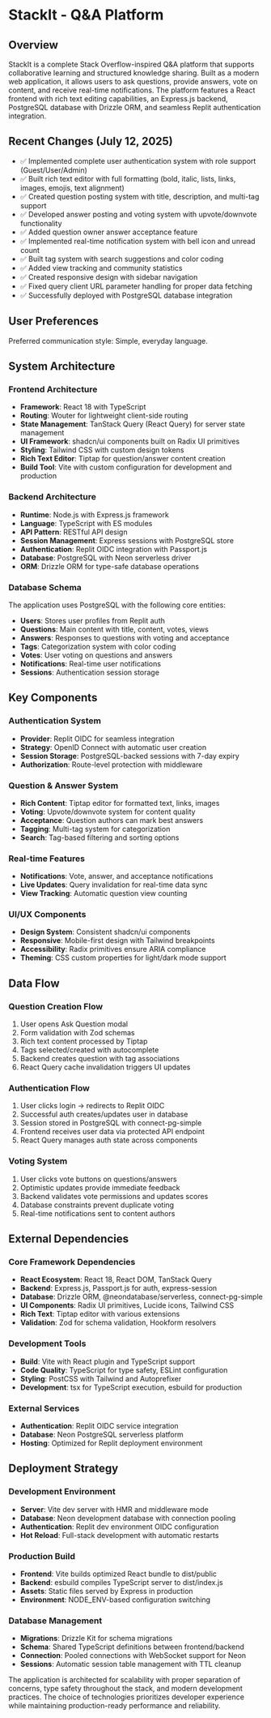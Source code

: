 # StackIt - Q&A Platform

## Overview

StackIt is a complete Stack Overflow-inspired Q&A platform that supports collaborative learning and structured knowledge sharing. Built as a modern web application, it allows users to ask questions, provide answers, vote on content, and receive real-time notifications. The platform features a React frontend with rich text editing capabilities, an Express.js backend, PostgreSQL database with Drizzle ORM, and seamless Replit authentication integration.

## Recent Changes (July 12, 2025)

- ✅ Implemented complete user authentication system with role support (Guest/User/Admin)
- ✅ Built rich text editor with full formatting (bold, italic, lists, links, images, emojis, text alignment)
- ✅ Created question posting system with title, description, and multi-tag support
- ✅ Developed answer posting and voting system with upvote/downvote functionality
- ✅ Added question owner answer acceptance feature
- ✅ Implemented real-time notification system with bell icon and unread count
- ✅ Built tag system with search suggestions and color coding
- ✅ Added view tracking and community statistics
- ✅ Created responsive design with sidebar navigation
- ✅ Fixed query client URL parameter handling for proper data fetching
- ✅ Successfully deployed with PostgreSQL database integration

## User Preferences

Preferred communication style: Simple, everyday language.

## System Architecture

### Frontend Architecture
- **Framework**: React 18 with TypeScript
- **Routing**: Wouter for lightweight client-side routing
- **State Management**: TanStack Query (React Query) for server state management
- **UI Framework**: shadcn/ui components built on Radix UI primitives
- **Styling**: Tailwind CSS with custom design tokens
- **Rich Text Editor**: Tiptap for question/answer content creation
- **Build Tool**: Vite with custom configuration for development and production

### Backend Architecture
- **Runtime**: Node.js with Express.js framework
- **Language**: TypeScript with ES modules
- **API Pattern**: RESTful API design
- **Session Management**: Express sessions with PostgreSQL store
- **Authentication**: Replit OIDC integration with Passport.js
- **Database**: PostgreSQL with Neon serverless driver
- **ORM**: Drizzle ORM for type-safe database operations

### Database Schema
The application uses PostgreSQL with the following core entities:
- **Users**: Stores user profiles from Replit auth
- **Questions**: Main content with title, content, votes, views
- **Answers**: Responses to questions with voting and acceptance
- **Tags**: Categorization system with color coding
- **Votes**: User voting on questions and answers
- **Notifications**: Real-time user notifications
- **Sessions**: Authentication session storage

## Key Components

### Authentication System
- **Provider**: Replit OIDC for seamless integration
- **Strategy**: OpenID Connect with automatic user creation
- **Session Storage**: PostgreSQL-backed sessions with 7-day expiry
- **Authorization**: Route-level protection with middleware

### Question & Answer System
- **Rich Content**: Tiptap editor for formatted text, links, images
- **Voting**: Upvote/downvote system for content quality
- **Acceptance**: Question authors can mark best answers
- **Tagging**: Multi-tag system for categorization
- **Search**: Tag-based filtering and sorting options

### Real-time Features
- **Notifications**: Vote, answer, and acceptance notifications
- **Live Updates**: Query invalidation for real-time data sync
- **View Tracking**: Automatic question view counting

### UI/UX Components
- **Design System**: Consistent shadcn/ui components
- **Responsive**: Mobile-first design with Tailwind breakpoints
- **Accessibility**: Radix primitives ensure ARIA compliance
- **Theming**: CSS custom properties for light/dark mode support

## Data Flow

### Question Creation Flow
1. User opens Ask Question modal
2. Form validation with Zod schemas
3. Rich text content processed by Tiptap
4. Tags selected/created with autocomplete
5. Backend creates question with tag associations
6. React Query cache invalidation triggers UI updates

### Authentication Flow
1. User clicks login -> redirects to Replit OIDC
2. Successful auth creates/updates user in database
3. Session stored in PostgreSQL with connect-pg-simple
4. Frontend receives user data via protected API endpoint
5. React Query manages auth state across components

### Voting System
1. User clicks vote buttons on questions/answers
2. Optimistic updates provide immediate feedback
3. Backend validates vote permissions and updates scores
4. Database constraints prevent duplicate voting
5. Real-time notifications sent to content authors

## External Dependencies

### Core Framework Dependencies
- **React Ecosystem**: React 18, React DOM, TanStack Query
- **Backend**: Express.js, Passport.js for auth, express-session
- **Database**: Drizzle ORM, @neondatabase/serverless, connect-pg-simple
- **UI Components**: Radix UI primitives, Lucide icons, Tailwind CSS
- **Rich Text**: Tiptap editor with various extensions
- **Validation**: Zod for schema validation, Hookform resolvers

### Development Tools
- **Build**: Vite with React plugin and TypeScript support
- **Code Quality**: TypeScript for type safety, ESLint configuration
- **Styling**: PostCSS with Tailwind and Autoprefixer
- **Development**: tsx for TypeScript execution, esbuild for production

### External Services
- **Authentication**: Replit OIDC service integration
- **Database**: Neon PostgreSQL serverless platform
- **Hosting**: Optimized for Replit deployment environment

## Deployment Strategy

### Development Environment
- **Server**: Vite dev server with HMR and middleware mode
- **Database**: Neon development database with connection pooling
- **Authentication**: Replit dev environment OIDC configuration
- **Hot Reload**: Full-stack development with automatic restarts

### Production Build
- **Frontend**: Vite builds optimized React bundle to dist/public
- **Backend**: esbuild compiles TypeScript server to dist/index.js
- **Assets**: Static files served by Express in production
- **Environment**: NODE_ENV-based configuration switching

### Database Management
- **Migrations**: Drizzle Kit for schema migrations
- **Schema**: Shared TypeScript definitions between frontend/backend
- **Connection**: Pooled connections with WebSocket support for Neon
- **Sessions**: Automatic session table management with TTL cleanup

The application is architected for scalability with proper separation of concerns, type safety throughout the stack, and modern development practices. The choice of technologies prioritizes developer experience while maintaining production-ready performance and reliability.